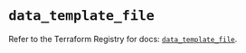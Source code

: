 # `data_template_file`

Refer to the Terraform Registry for docs: [`data_template_file`](https://registry.terraform.io/providers/hashicorp/template/2.2.0/docs/data-sources/file).
